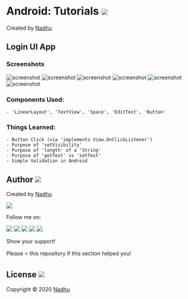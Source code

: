 # Android: Tutorials [<img src="https://github.com/iamnadhu/n14-icons/blob/master/android-icon.png">](https://github.com/iamnadhu/n14-android/tree/master/tutorials/Login%20UI%20App)
Created by [Nadhu](https://github.com/iamnadhu)


## Login UI App
### Screenshots
![screenshot](https://github.com/iamnadhu/nadhu014-android/blob/master/tutorials/Login%20UI%20App/screenshots/01.jpg)
![screenshot](https://github.com/iamnadhu/nadhu014-android/blob/master/tutorials/Login%20UI%20App/screenshots/02.jpg)
![screenshot](https://github.com/iamnadhu/nadhu014-android/blob/master/tutorials/Login%20UI%20App/screenshots/03.jpg)
![screenshot](https://github.com/iamnadhu/nadhu014-android/blob/master/tutorials/Login%20UI%20App/screenshots/04.jpg)
![screenshot](https://github.com/iamnadhu/nadhu014-android/blob/master/tutorials/Login%20UI%20App/screenshots/05.jpg)
![screenshot](https://github.com/iamnadhu/nadhu014-android/blob/master/tutorials/Login%20UI%20App/screenshots/06.jpg)
### Components Used:
```
- 'LinearLayout', 'TextView', 'Space', 'EditText', 'Button'
```
### Things Learned:
```
- Button Click (via 'implements View.OnClickListener')
- Purpose of 'setVisibility'
- Purpose of 'length' of a 'String'
- Purpose of 'getText' vs 'setText'
- Simple Validation in Android
```


## Author [<img src="https://github.com/iamnadhu/n14-icons/blob/master/auther-icon.png">](https://github.com/iamnadhu)
Created by [Nadhu](https://github.com/iamnadhu)

[<img src="https://github.com/iamnadhu/n14-icons/blob/master/nadhu-pic.jpg">](https://github.com/iamnadhu)

Follow me on: 

[<img src="https://github.com/iamnadhu/n14-icons/blob/master/instagram-icon.png">](https://www.instagram.com/iamnadhu/)
[<img src="https://github.com/iamnadhu/n14-icons/blob/master/whatsapp-icon.png">](https://api.whatsapp.com/send?phone=917293451396&lang=en)
[<img src="https://github.com/iamnadhu/n14-icons/blob/master/facebook-icon.png">](https://www.facebook.com/iamnadhu/)
[<img src="https://github.com/iamnadhu/n14-icons/blob/master/linkedin-icon.png">](https://www.linkedin.com/in/iamnadhu/)
[<img src="https://github.com/iamnadhu/n14-icons/blob/master/telegram-icon.png">](https://t.me/iamnadhu)

Show your support!

Please ⭐️   this repository if this section helped you!


## License [<img src="https://github.com/iamnadhu/n14-icons/blob/master/license-icon.png">](https://github.com/iamnadhu/n14-android/tree/master/tutorials/Login%20UI%20App)
Copyright © 2020 [Nadhu](https://github.com/iamnadhu)
